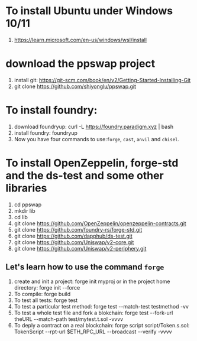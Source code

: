 # To install Ubuntu under Windows 10/11
   1. https://learn.microsoft.com/en-us/windows/wsl/install

# download the ppswap project
  1. install git: https://git-scm.com/book/en/v2/Getting-Started-Installing-Git 
  2. git clone https://github.com/shiyonglu/ppswap.git

# To install foundry: 

1. download foundryup:
    curl -L https://foundry.paradigm.xyz | bash
2.  install foundry:
    foundryup
3. Now you have four commands to use:``forge``, ``cast``, ``anvil`` and ``chisel``.

# To install OpenZeppelin, forge-std and the ds-test and some other libraries
1. cd ppswap
2. mkdir lib
3. cd lib
4. git clone https://github.com/OpenZeppelin/openzeppelin-contracts.git
5. git clone https://github.com/foundry-rs/forge-std.git
6. git clone https://github.com/dapphub/ds-test.git
7. git clone https://github.com/Uniswap/v2-core.git
8. git clone https://github.com/Uniswap/v2-periphery.git

## Let's learn how to use the command ``forge``

1. create and init a project:
   forge init myproj
   or
   in the project home directory: forge init --force
2. To compile: forge build
3. To test all tests: forge test
4. To test a particular test method: forge test --match-test testmethod -vv
5. To test a whole test file and fork a blokchain: forge test --fork-url theURL --match-path test/mytest.t.sol -vvvv
6. To deply a contract on a real blockchain: forge script script/Token.s.sol: TokenScript --rpt-url $ETH_RPC_URL --broadcast --verify -vvvv
   
